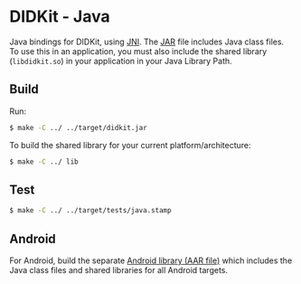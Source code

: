 # DIDKit - Java

Java bindings for DIDKit, using [JNI][]. The [JAR][] file includes Java class files. To use this in an application, you must also include the shared library (`libdidkit.so`) in your application in your Java Library Path.

## Build

Run:
```sh
$ make -C ../ ../target/didkit.jar
```

To build the shared library for your current platform/architecture:
```sh
$ make -C ../ lib
```

## Test

```sh
$ make -C ../ ../target/tests/java.stamp
```

## Android

For Android, build the separate [Android library (AAR file)](../android/) which includes the Java class files and shared libraries for all Android targets.

[JAR]: https://en.wikipedia.org/wiki/JAR_(file_format)
[JNI]: https://en.wikipedia.org/wiki/Java_Native_Interface
